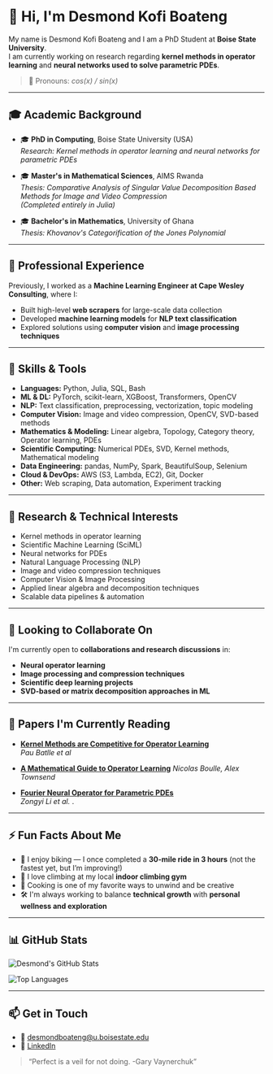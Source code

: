 # 👋 Hi, I'm Desmond Kofi Boateng

My name is Desmond Kofi Boateng and I am a PhD Student at **Boise State University**.  
I am currently working on research regarding **kernel methods in operator learning** and **neural networks used to solve parametric PDEs**.

> 🧭 Pronouns: *cos(x) / sin(x)*

---

## 🎓 Academic Background

- 🎓 **PhD in Computing**, Boise State University (USA)  
  *Research: Kernel methods in operator learning and neural networks for parametric PDEs*

- 🎓 **Master's in Mathematical Sciences**, AIMS Rwanda  
  *Thesis: Comparative Analysis of Singular Value Decomposition Based Methods for Image and Video Compression*  
  *(Completed entirely in Julia)*

- 🎓 **Bachelor's in Mathematics**, University of Ghana  
  *Thesis: Khovanov's Categorification of the Jones Polynomial*

---

## 💼 Professional Experience

Previously, I worked as a **Machine Learning Engineer at Cape Wesley Consulting**, where I:
- Built high-level **web scrapers** for large-scale data collection
- Developed **machine learning models** for **NLP text classification**
- Explored solutions using **computer vision** and **image processing techniques**

---

## 🧠 Skills & Tools

- **Languages:** Python, Julia, SQL, Bash  
- **ML & DL:** PyTorch, scikit-learn, XGBoost, Transformers, OpenCV  
- **NLP:** Text classification, preprocessing, vectorization, topic modeling  
- **Computer Vision:** Image and video compression, OpenCV, SVD-based methods  
- **Mathematics & Modeling:** Linear algebra, Topology, Category theory, Operator learning, PDEs  
- **Scientific Computing:** Numerical PDEs, SVD, Kernel methods, Mathematical modeling  
- **Data Engineering:** pandas, NumPy, Spark, BeautifulSoup, Selenium  
- **Cloud & DevOps:** AWS (S3, Lambda, EC2), Git, Docker  
- **Other:** Web scraping, Data automation, Experiment tracking

---

## 🔬 Research & Technical Interests

- Kernel methods in operator learning  
- Scientific Machine Learning (SciML)  
- Neural networks for PDEs  
- Natural Language Processing (NLP)  
- Image and video compression techniques  
- Computer Vision & Image Processing  
- Applied linear algebra and decomposition techniques  
- Scalable data pipelines & automation  

---

## 🤝 Looking to Collaborate On

I'm currently open to **collaborations and research discussions** in:
- **Neural operator learning**
- **Image processing and compression techniques**
- **Scientific deep learning projects**
- **SVD-based or matrix decomposition approaches in ML**

---

## 🧾 Papers I'm Currently Reading

- **[Kernel Methods are Competitive for Operator Learning](https://arxiv.org/abs/2304.13202)**  
  *Pau Batlle et al* 

- **[A Mathematical Guide to Operator Learning](https://arxiv.org/abs/2312.14688)**
  *Nicolas Boulle, Alex Townsend*


- **[Fourier Neural Operator for Parametric PDEs](https://arxiv.org/abs/2010.08895)**  
  *Zongyi Li et al.* .


---

## ⚡ Fun Facts About Me

- 🚴 I enjoy biking — I once completed a **30-mile ride in 3 hours** (not the fastest yet, but I’m improving!)
- 🧗 I love climbing at my local **indoor climbing gym**
- 🍳 Cooking is one of my favorite ways to unwind and be creative
- 🛠️ I'm always working to balance **technical growth** with **personal wellness and exploration**

---

## 📊 GitHub Stats

![Desmond's GitHub Stats](https://github-readme-stats.vercel.app/api?username=kofidesmondML&show_icons=true&theme=github_dark&count_private=true)

![Top Languages](https://github-readme-stats.vercel.app/api/top-langs/?username=kofidesmondML&layout=compact&theme=github_dark)

---

## 📫 Get in Touch

- 📧 desmondboateng@u.boisestate.edu  
- 💼 [LinkedIn](https://linkedin.com/in/dkboateng013)

> “Perfect is a veil for not doing. -Gary Vaynerchuk”
